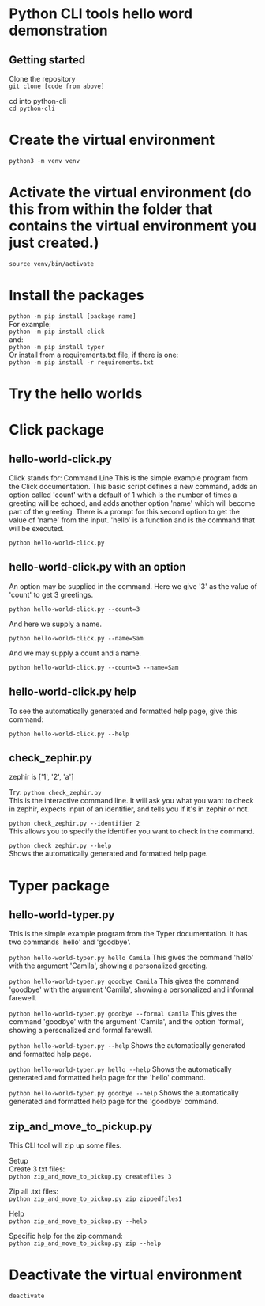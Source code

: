 # Python CLI tools hello word demonstration

## Getting started

Clone the repository  
```git clone [code from above]``` 

cd into python-cli  
```cd python-cli```

# Create the virtual environment
```python3 -m venv venv```

# Activate the virtual environment (do this from within the folder that contains the virtual environment you just created.)
```source venv/bin/activate```

# Install the packages
```python -m pip install [package name]```  
For example:  
```python -m pip install click```  
and:  
```python -m pip install typer```  
Or install from a requirements.txt file, if there is one:  
```python -m pip install -r requirements.txt```

# Try the hello worlds
# Click package

## hello-world-click.py
Click stands for: Command Line This is the simple example program from the Click documentation. This basic script defines a new command, adds an option called 'count' with a default of 1 which is the number of times a greeting will be echoed, and adds another option 'name' which will become part of the greeting. There is a prompt for this second option to get the value of 'name' from the input. 'hello' is a function and is the command that will be executed.

```python hello-world-click.py```  

## hello-world-click.py with an option
An option may be supplied in the command. Here we give '3' as the value of 'count' to get 3 greetings.

```python hello-world-click.py --count=3```  

And here we supply a name.

```python hello-world-click.py --name=Sam```  

And we may supply a count and a name.

```python hello-world-click.py --count=3 --name=Sam```  

## hello-world-click.py help
To see the automatically generated and formatted help page, give this command:

```python hello-world-click.py --help```

## check_zephir.py
zephir is ['1', '2', 'a']

Try:
```python check_zephir.py```  
This is the interactive command line. It will ask you what you want to check in zephir, expects input of an identifier, and tells you if it's in zephir or not.

```python check_zephir.py --identifier 2```  
This allows you to specify the identifier you want to check in the command.

```python check_zephir.py --help```  
Shows the automatically generated and formatted help page.

# Typer package
## hello-world-typer.py
This is the simple example program from the Typer documentation. It has two commands 'hello' and 'goodbye'.

```python hello-world-typer.py hello Camila```
This gives the command 'hello' with the argument 'Camila', showing a personalized greeting.

```python hello-world-typer.py goodbye Camila```
This gives the command 'goodbye' with the argument 'Camila', showing a personalized and informal farewell.

```python hello-world-typer.py goodbye --formal Camila```
This gives the command 'goodbye' with the argument 'Camila', and the option 'formal', showing a personalized and formal farewell.

```python hello-world-typer.py --help```
Shows the automatically generated and formatted help page.

```python hello-world-typer.py hello --help```
Shows the automatically generated and formatted help page for the 'hello' command.

```python hello-world-typer.py goodbye --help```
Shows the automatically generated and formatted help page for the 'goodbye' command.

## zip_and_move_to_pickup.py
This CLI tool will zip up some files.  

Setup  
Create 3 txt files:  
```python zip_and_move_to_pickup.py createfiles 3```

Zip all .txt files:  
```python zip_and_move_to_pickup.py zip zippedfiles1```

Help  
```python zip_and_move_to_pickup.py --help```

Specific help for the zip command:  
```python zip_and_move_to_pickup.py zip --help```

# Deactivate the virtual environment
```deactivate```

